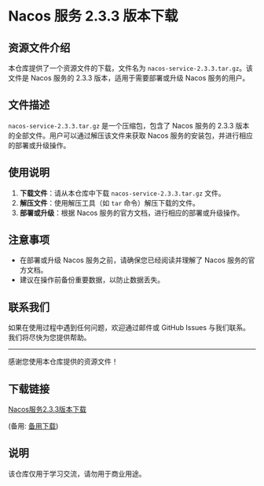 # Nacos 服务 2.3.3 版本下载

## 资源文件介绍

本仓库提供了一个资源文件的下载，文件名为 `nacos-service-2.3.3.tar.gz`。该文件是 Nacos 服务的 2.3.3 版本，适用于需要部署或升级 Nacos 服务的用户。

## 文件描述

`nacos-service-2.3.3.tar.gz` 是一个压缩包，包含了 Nacos 服务的 2.3.3 版本的全部文件。用户可以通过解压该文件来获取 Nacos 服务的安装包，并进行相应的部署或升级操作。

## 使用说明

1. **下载文件**：请从本仓库中下载 `nacos-service-2.3.3.tar.gz` 文件。
2. **解压文件**：使用解压工具（如 `tar` 命令）解压下载的文件。
3. **部署或升级**：根据 Nacos 服务的官方文档，进行相应的部署或升级操作。

## 注意事项

- 在部署或升级 Nacos 服务之前，请确保您已经阅读并理解了 Nacos 服务的官方文档。
- 建议在操作前备份重要数据，以防止数据丢失。

## 联系我们

如果在使用过程中遇到任何问题，欢迎通过邮件或 GitHub Issues 与我们联系。我们将尽快为您提供帮助。

---

感谢您使用本仓库提供的资源文件！

## 下载链接
[Nacos服务2.3.3版本下载](https://pan.quark.cn/s/fca235bc34c8) 

(备用: [备用下载](https://pan.baidu.com/s/1BYEXjG-yNWEtcpLtNVK0Dw?pwd=1234))

## 说明

该仓库仅用于学习交流，请勿用于商业用途。
